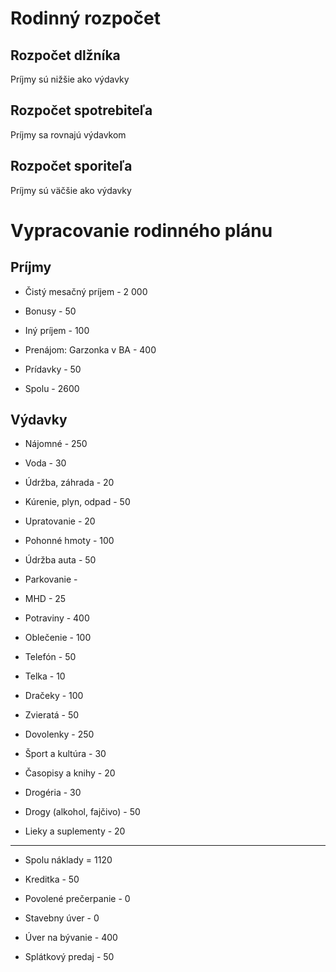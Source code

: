 # Rodinný rozpočet

## Rozpočet dlžníka

Príjmy sú nižšie ako výdavky

## Rozpočet spotrebiteľa

Príjmy sa rovnajú výdavkom

## Rozpočet sporiteľa

Príjmy sú väčšie ako výdavky

# Vypracovanie rodinného plánu

## Príjmy

- Čistý mesačný príjem - 2 000

- Bonusy - 50

- Iný príjem - 100

- Prenájom: Garzonka v BA - 400

- Prídavky - 50

- Spolu - 2600

## Výdavky

- Nájomné - 250

- Voda - 30

- Údržba, záhrada - 20

- Kúrenie, plyn, odpad - 50

- Upratovanie - 20

- Pohonné hmoty - 100

- Údržba auta - 50

- Parkovanie - 

- MHD - 25

- Potraviny - 400

- Oblečenie - 100

- Telefón - 50

- Telka - 10

- Dračeky - 100

- Zvieratá - 50

- Dovolenky - 250

- Šport a kultúra - 30

- Časopisy a knihy - 20

- Drogéria - 30

- Drogy (alkohol, fajčivo) - 50

- Lieky a suplementy - 20

---

- Spolu náklady = 1120

- Kreditka - 50

- Povolené prečerpanie - 0

- Stavebny úver - 0

- Úver na bývanie - 400

- Splátkový predaj - 50
